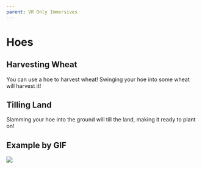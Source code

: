 ```yaml
---
parent: VR Only Immersives
---
```


# Hoes

## Harvesting Wheat

You can use a hoe to harvest wheat! Swinging your hoe into some wheat will harvest it!

## Tilling Land

Slamming your hoe into the ground will till the land, making it ready to plant on!

## Example by GIF

![](https://github.com/hammy3502/immersive-mc/raw/1.18.x-multiloader/wiki/gif/ImmersiveMC%20Hoe%20VR.gif)